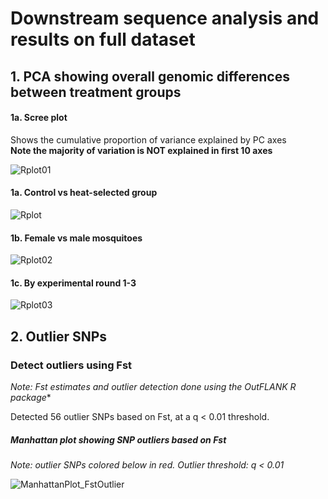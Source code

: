 # Downstream sequence analysis and results on full dataset

## 1. PCA showing overall genomic differences between treatment groups

#### 1a. Scree plot 
Shows the cumulative proportion of variance explained by PC axes   
**Note the majority of variation is NOT explained in first 10 axes**

![Rplot01](https://github.com/lcouper/MosquitoThermalSelection/assets/10873177/1b7bca27-35ab-4e21-9b55-7da657531834)

#### 1a. Control vs heat-selected group
![Rplot](https://github.com/lcouper/MosquitoThermalSelection/assets/10873177/43c324de-412e-48a6-9365-4482694b3d96)

#### 1b. Female vs male mosquitoes
![Rplot02](https://github.com/lcouper/MosquitoThermalSelection/assets/10873177/a23e1fdc-d3b3-4930-8f3e-6b4100d71c52)

#### 1c. By experimental round 1-3
![Rplot03](https://github.com/lcouper/MosquitoThermalSelection/assets/10873177/00fc1b11-f8ae-4001-8cef-564fa6aace2c)

## 2. Outlier SNPs

### Detect outliers using Fst 
*Note: Fst estimates and outlier detection done using the OutFLANK R package**

Detected 56 outlier SNPs based on Fst, at a q < 0.01 threshold.

##### Manhattan plot showing SNP outliers based on Fst 
*Note: outlier SNPs colored below in red. Outlier threshold: q < 0.01*

![ManhattanPlot_FstOutlier](https://github.com/lcouper/MosquitoThermalSelection/assets/10873177/9c4af6a7-7f79-45f4-b986-4f3725edcce6)


  
